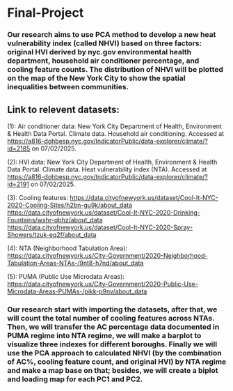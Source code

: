 # Final-Project

### Our research aims to use PCA method to develop a new heat vulnerability index (called NHVI) based on three factors: original HVI derived by nyc.gov environmental health department, household air conditioner percentage, and cooling feature counts. The distribution of NHVI will be plotted on the map of the New York City to show the spatial inequalities between communities.


## Link to relevent datasets: 
(1): Air conditioner data: New York City Department of Health, Environment & Health Data Portal. Climate data. Household air conditioning. Accessed at https://a816-dohbesp.nyc.gov/IndicatorPublic/data-explorer/climate/?id=2185 on 07/02/2025.

(2): HVI data: New York City Department of Health, Environment & Health Data Portal. Climate data. Heat vulnerability index (NTA). Accessed at https://a816-dohbesp.nyc.gov/IndicatorPublic/data-explorer/climate/?id=2191 on 07/02/2025.

(3): Cooling features: 
https://data.cityofnewyork.us/dataset/Cool-It-NYC-2020-Cooling-Sites/h2bn-gu9k/about_data
https://data.cityofnewyork.us/dataset/Cool-It-NYC-2020-Drinking-Fountains/wxhr-qbhz/about_data
https://data.cityofnewyork.us/dataset/Cool-It-NYC-2020-Spray-Showers/tzuk-eq2f/about_data

(4): NTA (Neighborhood Tabulation Area): https://data.cityofnewyork.us/City-Government/2020-Neighborhood-Tabulation-Areas-NTAs-/9nt8-h7nd/about_data

(5): PUMA (Public Use Microdata Areas): https://data.cityofnewyork.us/City-Government/2020-Public-Use-Microdata-Areas-PUMAs-/pikk-p9nv/about_data


### Our research start with importing the datasets, after that, we will count the total number of cooling features across NTAs. Then, we will transfer the AC percentage data documented in PUMA regime into NTA regime, we will make a barplot to visualize three indexes for different boroughs. Finally we will use the PCA approach to calculated NHVI (by the combination of AC%, cooling feature count, and original HVI) by NTA regime and make a map base on that; besides, we will create a biplot and loading map for each PC1 and PC2. 
